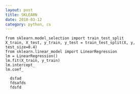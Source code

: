 ```yaml
---
layout: post
title: SKLEARN
date: 2018-03-12
category: python, cs
---
```



    from sklearn.model_selection import train_test_split
    X_train, X_test, y_train, y_test = train_test_split(X, y, test_size=0.4)
    from sklearn.linear_model import LinearRegression
    lm = LinearRegression()
    lm.fit(X_train, y_train)
    lm.intercept_
    lm.coef_

      dsfad
      fdsafds
      fdsfd
